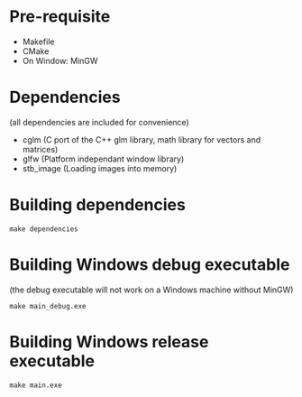 # Pre-requisite
- Makefile
- CMake
- On Window: MinGW

# Dependencies
(all dependencies are included for convenience)
- cglm (C port of the C++ glm library, math library for vectors and matrices)
- glfw (Platform independant window library)
- stb_image (Loading images into memory)

# Building dependencies
```
make dependencies
```

# Building Windows debug executable 
(the debug executable will not work on a Windows machine without MinGW)
```
make main_debug.exe
```

# Building Windows release executable
```
make main.exe
```



